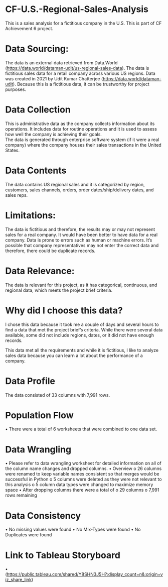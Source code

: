 # CF-U.S.-Regional-Sales-Analysis
This is a sales analysis for a fictitious company in the U.S. This is part of CF Achievement 6 project. 
# Data Sourcing: 
The data is an external data retrieved from Data.World (https://data.world/dataman-udit/us-regional-sales-data). The data is fictitious sales data for a retail company across various US regions. Data was created in 2021 by Udit Kumar Chatterjee (https://data.world/dataman-udit). Because this is a fictitious data, it can be trustworthy for project purposes. 
# Data Collection
This is administrative data as the company collects information about its operations. It includes data for routine operations and it is used to assess how well the company is achieving their goals.  
The data is generated through enterprise software system (if it were a real company) where the company houses their sales transactions in the United States. 
# Data Contents
The data contains US regional sales and it is categorized by region, customers, sales channels, orders, order dates/ship/delivery dates, and sales reps. 
# Limitations: 
The data is fictitious and therefore, the results may or may not represent sales for a real company. It would have been better to have data for a real company.
Data is prone to errors such as human or machine errors. It’s possible that company representatives may not enter the correct data and therefore, there could be duplicate records.  
# Data Relevance: 
The data is relevant for this project, as it has categorical, continuous, and regional data, which meets the project brief criteria. 

# Why did I choose this data?
I chose this data because it took me a couple of days and several hours to find a data that met the project brief’s criteria. While there were several data available, some did not include regions, dates, or it did not have enough records. 

This data met all the requirements and while it is fictitious, I like to analyze sales data because you can learn a lot about the performance of a company. 

# Data Profile 
The data consisted of 33 columns with 7,991 rows. 
# Population Flow
•	There were a total of 6 worksheets that were combined to one data set. 
# Data Wrangling
•	Please refer to data wrangling worksheet for detailed information on all of the column name changes and dropped columns. 
•	Overview
o	26 columns were renamed to keep variable names consistent so that merges would be successful in Python
o	5 columns were deleted as they were not relevant to this analysis
o	5 column data types were changed to maximize memory space
•	After dropping columns there were a total of
o	29 columns
o	7,991 rows remaining
# Data Consistency
•	No missing values were found
•	No Mix-Types were found
•	No Duplicates were found
# Link to Tableau Storyboard
•	(https://public.tableau.com/shared/Y8SHN3J5H?:display_count=n&:origin=viz_share_link)
